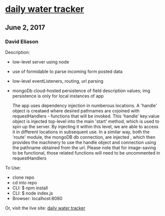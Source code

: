 # [daily water tracker](https://dailywatertracker.herokuapp.com/)
## June 2, 2017
### David Eliason

Description:
  * low-level server using node
  * use of formidable to parse incoming form posted data
  * low-level eventListeners, routing, url parsing
  * mongoDb cloud-hosted persistence of field description values; img persistence is only for local instances of app

    The app uses dependency injection in numberous locations. A 'handle' object is creataed
    where desired pathnames are cojoined with requestHandlers - functions that will be invoked.
    This 'handle' key:value object is injected top-level into the main 'start' method,
    which is used to spin up the server. By injecting it within this level, we are able to access it
    in different locations in subsequent use.
    In a similar way, both the 'route' module, the mongoDB db connection, are injected , which then provides the machinery
    to use the handle object and connection using the pathname obtained from the url.
    Please note that for image-saving to be functional, those related functions will need to be uncommented in requestHandlers

To Use:
  * clone repo
  * cd into repo
  * CLI: $ npm install
  * CLI: $ node index.js
  * Browser: localhost:8080



Or, visit the live site: [daily water tracker](https://dailywatertracker.herokuapp.com/)